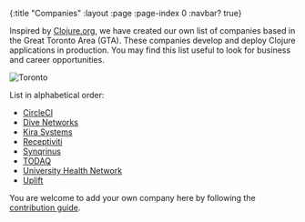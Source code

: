 {:title "Companies"
 :layout :page
 :page-index 0
 :navbar? true}

Inspired by [Clojure.org][1], we have created our own list of companies based in the Great Toronto Area (GTA). These companies develop and deploy Clojure applications in production. You may find this list useful to look for business and career opportunities.

![Toronto](/img/toronto-downtown.jpg)

List in alphabetical order:

- [CircleCI](https://circleci.com)
- [Dive Networks](https://www.dive-networks.com)
- [Kira Systems](https://kirasystems.com)
- [Receptiviti](https://www.receptiviti.com)
- [Synqrinus](http://synqrinus.com)
- [TODAQ](http://todaqfinance.net)
- [University Health Network](https://www.uhn.ca)
- [Uplift](https://www.uplift.com)

You are welcome to add your own company here by following the [contribution guide][2].

[1]: https://clojure.org/community/companies
[2]: /posts/2019-03-05-website-contributing
